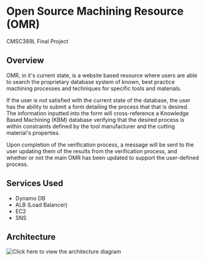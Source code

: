 # Open Source Machining Resource (OMR)
CMSC389L Final Project

## Overview
OMR, in it's current state, is a website based resource where users are able to search the proprietary database system of known, best practice machining processes and techniques for specific tools and materials. 

If the user is not satisfied with the current state of the database, the user has the ability to submit a form detailing the process that that is desired. The information inputted into the form will cross-reference a Knowledge Based Machining (KBM) database verifying that the desired process is within constraints defined by the tool manufacturer and the cutting material's properties. 

Upon completion of the verification process, a message will be sent to the user updating them of the results from the verification process, and whether or not the main OMR has been updated to support the user-defined process.

## Services Used
- Dynamo DB
- ALB (Load Balancer)
- EC2
- SNS

## Architecture

![Click here to view the architecture diagram](https://drive.google.com/open?id=1o3HmvvoiiDCskpRzj8b8JodnZXkxOzbj)
